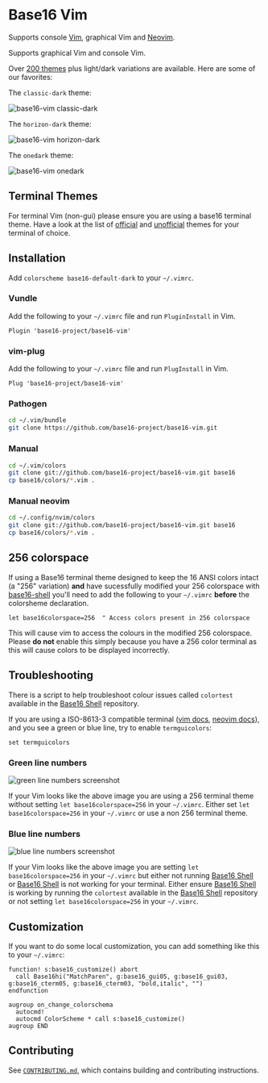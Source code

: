 # Base16 Vim

Supports console [Vim][1], graphical Vim and [Neovim][2].

Supports graphical Vim and console Vim.

Over [200 themes][3] plus light/dark variations are available. Here are
some of our favorites:

The `classic-dark` theme:

![base16-vim classic-dark][10]

The `horizon-dark` theme:

![base16-vim horizon-dark][11]

The `onedark` theme:

![base16-vim onedark][12]

## Terminal Themes

For terminal Vim (non-gui) please ensure you are using a base16 terminal
theme. Have a look at the list of [official][4] and [unofficial][5]
themes for your terminal of choice.

## Installation

Add `colorscheme base16-default-dark` to your `~/.vimrc`.

### Vundle

Add the following to your `~/.vimrc` file and run `PluginInstall` in Vim.

```vim
Plugin 'base16-project/base16-vim'
```

### vim-plug

Add the following to your `~/.vimrc` file and run `PlugInstall` in Vim.

```vim
Plug 'base16-project/base16-vim'
```

### Pathogen

```bash
cd ~/.vim/bundle
git clone https://github.com/base16-project/base16-vim.git
```

### Manual

```bash
cd ~/.vim/colors
git clone git://github.com/base16-project/base16-vim.git base16
cp base16/colors/*.vim .
```

### Manual neovim

```bash
cd ~/.config/nvim/colors
git clone git://github.com/base16-project/base16-vim.git base16
cp base16/colors/*.vim .
```

## 256 colorspace

If using a Base16 terminal theme designed to keep the 16 ANSI colors
intact (a "256" variation) **and** have sucessfully modified your 256
colorspace with [base16-shell][6] you'll need to add the following to
your `~/.vimrc` **before** the colorsheme declaration.

```vim
let base16colorspace=256  " Access colors present in 256 colorspace
```

This will cause vim to access the colours in the modified 256
colorspace. Please **do not** enable this simply because you have a 256
color terminal as this will cause colors to be displayed incorrectly.

## Troubleshooting

There is a script to help troubleshoot colour issues called `colortest`
available in the [Base16 Shell][6] repository.

If you are using a ISO-8613-3 compatible terminal ([vim docs][7],
[neovim docs][8]), and you see a green or blue line, try to enable
`termguicolors`:

```vim
set termguicolors
```

### Green line numbers

![green line numbers screenshot][13]

If your Vim looks like the above image you are using a 256 terminal
theme without setting `let base16colorspace=256` in your `~/.vimrc`.
Either set `let base16colorspace=256` in your `~/.vimrc` or use a non
256 terminal theme.

### Blue line numbers

![blue line numbers screenshot][14]

If your Vim looks like the above image you are setting `let
base16colorspace=256` in your `~/.vimrc` but either not running [Base16
Shell][6] or [Base16 Shell][6] is not working for your terminal. Either
ensure [Base16 Shell][6] is working by running the `colortest` available
in the [Base16 Shell][6] repository or not setting `let
base16colorspace=256` in your `~/.vimrc`.

## Customization

If you want to do some local customization, you can add something like
this to your `~/.vimrc`:

```vim
function! s:base16_customize() abort
  call Base16hi("MatchParen", g:base16_gui05, g:base16_gui03, g:base16_cterm05, g:base16_cterm03, "bold,italic", "")
endfunction

augroup on_change_colorschema
  autocmd!
  autocmd ColorScheme * call s:base16_customize()
augroup END
```

## Contributing

See [`CONTRIBUTING.md`][9], which contains building and contributing
instructions.

[1]: https://github.com/vim/vim
[2]: https://github.com/neovim/neovim
[3]: https://github.com/base16-project/base16-schemes
[4]: https://github.com/base16-project/home#official-templates
[5]: https://github.com/base16-project/home#unofficial-templates
[6]: https://github.com/base16-project/base16-shell
[7]: https://github.com/vim/vim/blob/23c1b2b018c8121ca5fcc247e37966428bf8ca66/runtime/doc/options.txt#L7876
[8]: https://neovim.io/doc/user/options.html#'termguicolors'
[9]: CONTRIBUTING.md
[10]: screenshots/base16-vim-screenshot-classic-dark.png
[11]: screenshots/base16-vim-screenshot-horizon-dark.png
[12]: screenshots/base16-vim-screenshot-onedark.png
[13]: screenshots/without-base16colorspace-256-with-256-terminal-theme.png
[14]: screenshots/with-base16colorspace-256-without-base16-shell.png
